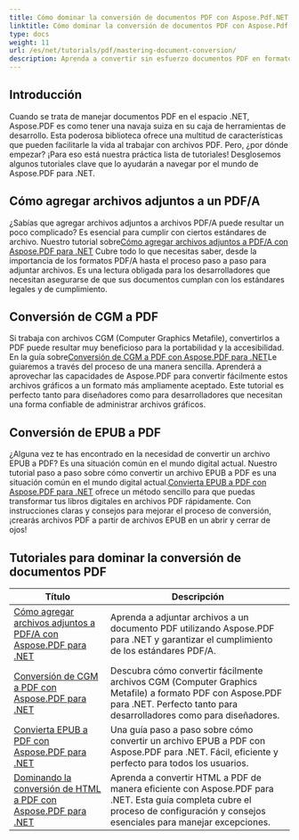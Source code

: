 ```yaml
---
title: Cómo dominar la conversión de documentos PDF con Aspose.Pdf.NET
linktitle: Cómo dominar la conversión de documentos PDF con Aspose.Pdf.NET
type: docs
weight: 11
url: /es/net/tutorials/pdf/mastering-document-conversion/
description: Aprenda a convertir sin esfuerzo documentos PDF en formato de documento Word editable utilizando Aspose.Pdf.NET.
---
```

## Introducción

Cuando se trata de manejar documentos PDF en el espacio .NET, Aspose.PDF es como tener una navaja suiza en su caja de herramientas de desarrollo. Esta poderosa biblioteca ofrece una multitud de características que pueden facilitarle la vida al trabajar con archivos PDF. Pero, ¿por dónde empezar? ¡Para eso está nuestra práctica lista de tutoriales! Desglosemos algunos tutoriales clave que lo ayudarán a navegar por el mundo de Aspose.PDF para .NET.

## Cómo agregar archivos adjuntos a un PDF/A
 ¿Sabías que agregar archivos adjuntos a archivos PDF/A puede resultar un poco complicado? Es esencial para cumplir con ciertos estándares de archivo. Nuestro tutorial sobre[Cómo agregar archivos adjuntos a PDF/A con Aspose.PDF para .NET](./adding-attachment-to-pdfa/) Cubre todo lo que necesitas saber, desde la importancia de los formatos PDF/A hasta el proceso paso a paso para adjuntar archivos. Es una lectura obligada para los desarrolladores que necesitan asegurarse de que sus documentos cumplan con los estándares legales y de cumplimiento.

## Conversión de CGM a PDF
 Si trabaja con archivos CGM (Computer Graphics Metafile), convertirlos a PDF puede resultar muy beneficioso para la portabilidad y la accesibilidad. En la guía sobre[Conversión de CGM a PDF con Aspose.PDF para .NET](./convert-cgm-to-pdf/)Le guiaremos a través del proceso de una manera sencilla. Aprenderá a aprovechar las capacidades de Aspose.PDF para convertir fácilmente estos archivos gráficos a un formato más ampliamente aceptado. Este tutorial es perfecto tanto para diseñadores como para desarrolladores que necesitan una forma confiable de administrar archivos gráficos.

## Conversión de EPUB a PDF
 ¿Alguna vez te has encontrado en la necesidad de convertir un archivo EPUB a PDF? Es una situación común en el mundo digital actual. Nuestro tutorial paso a paso sobre cómo convertir un archivo EPUB a PDF es una situación común en el mundo digital actual.[Convierta EPUB a PDF con Aspose.PDF para .NET](./convert-epub-to-pdf/) ofrece un método sencillo para que puedas transformar tus libros digitales en archivos PDF rápidamente. Con instrucciones claras y consejos para mejorar el proceso de conversión, ¡crearás archivos PDF a partir de archivos EPUB en un abrir y cerrar de ojos!

## Tutoriales para dominar la conversión de documentos PDF
| Título | Descripción |
| --- | --- | 
| [Cómo agregar archivos adjuntos a PDF/A con Aspose.PDF para .NET](./adding-attachment-to-pdfa/) | Aprenda a adjuntar archivos a un documento PDF utilizando Aspose.PDF para .NET y garantizar el cumplimiento de los estándares PDF/A. | 
| [Conversión de CGM a PDF con Aspose.PDF para .NET](./convert-cgm-to-pdf/) | Descubra cómo convertir fácilmente archivos CGM (Computer Graphics Metafile) a formato PDF con Aspose.PDF para .NET. Perfecto tanto para desarrolladores como para diseñadores. |  
| [Convierta EPUB a PDF con Aspose.PDF para .NET](./convert-epub-to-pdf/) | Una guía paso a paso sobre cómo convertir un archivo EPUB a PDF con Aspose.PDF para .NET. Fácil, eficiente y perfecto para todos los usuarios. |   
| [Dominando la conversión de HTML a PDF con Aspose.PDF para .NET](./mastering-html-to-pdf/) | Aprenda a convertir HTML a PDF de manera eficiente con Aspose.PDF para .NET. Esta guía completa cubre el proceso de configuración y consejos esenciales para manejar excepciones. |  